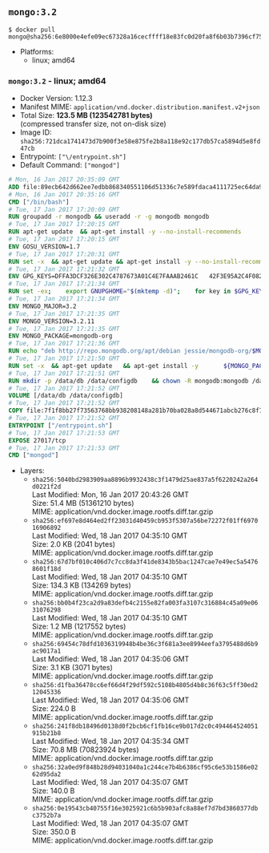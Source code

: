 ## `mongo:3.2`

```console
$ docker pull mongo@sha256:6e8000e4efe09ec67328a16cecffff18e83fc0d20fa8f6b03b7396cf75b389e4
```

-	Platforms:
	-	linux; amd64

### `mongo:3.2` - linux; amd64

-	Docker Version: 1.12.3
-	Manifest MIME: `application/vnd.docker.distribution.manifest.v2+json`
-	Total Size: **123.5 MB (123542781 bytes)**  
	(compressed transfer size, not on-disk size)
-	Image ID: `sha256:721dca1741473d7b900f3e58e875fe2b8a118e92c177db57ca5894d5e8fd47cb`
-	Entrypoint: `["\/entrypoint.sh"]`
-	Default Command: `["mongod"]`

```dockerfile
# Mon, 16 Jan 2017 20:35:09 GMT
ADD file:89ecb642d662ee7edbb868340551106d51336c7e589fdaca4111725ec64da957 in / 
# Mon, 16 Jan 2017 20:35:16 GMT
CMD ["/bin/bash"]
# Tue, 17 Jan 2017 17:20:09 GMT
RUN groupadd -r mongodb && useradd -r -g mongodb mongodb
# Tue, 17 Jan 2017 17:20:15 GMT
RUN apt-get update 	&& apt-get install -y --no-install-recommends 		numactl 	&& rm -rf /var/lib/apt/lists/*
# Tue, 17 Jan 2017 17:20:15 GMT
ENV GOSU_VERSION=1.7
# Tue, 17 Jan 2017 17:20:31 GMT
RUN set -x 	&& apt-get update && apt-get install -y --no-install-recommends ca-certificates wget && rm -rf /var/lib/apt/lists/* 	&& wget -O /usr/local/bin/gosu "https://github.com/tianon/gosu/releases/download/$GOSU_VERSION/gosu-$(dpkg --print-architecture)" 	&& wget -O /usr/local/bin/gosu.asc "https://github.com/tianon/gosu/releases/download/$GOSU_VERSION/gosu-$(dpkg --print-architecture).asc" 	&& export GNUPGHOME="$(mktemp -d)" 	&& gpg --keyserver ha.pool.sks-keyservers.net --recv-keys B42F6819007F00F88E364FD4036A9C25BF357DD4 	&& gpg --batch --verify /usr/local/bin/gosu.asc /usr/local/bin/gosu 	&& rm -r "$GNUPGHOME" /usr/local/bin/gosu.asc 	&& chmod +x /usr/local/bin/gosu 	&& gosu nobody true 	&& apt-get purge -y --auto-remove ca-certificates wget
# Tue, 17 Jan 2017 17:21:32 GMT
ENV GPG_KEYS=DFFA3DCF326E302C4787673A01C4E7FAAAB2461C 	42F3E95A2C4F08279C4960ADD68FA50FEA312927
# Tue, 17 Jan 2017 17:21:34 GMT
RUN set -ex; 	export GNUPGHOME="$(mktemp -d)"; 	for key in $GPG_KEYS; do 		gpg --keyserver ha.pool.sks-keyservers.net --recv-keys "$key"; 	done; 	gpg --export $GPG_KEYS > /etc/apt/trusted.gpg.d/mongodb.gpg; 	rm -r "$GNUPGHOME"; 	apt-key list
# Tue, 17 Jan 2017 17:21:34 GMT
ENV MONGO_MAJOR=3.2
# Tue, 17 Jan 2017 17:21:35 GMT
ENV MONGO_VERSION=3.2.11
# Tue, 17 Jan 2017 17:21:35 GMT
ENV MONGO_PACKAGE=mongodb-org
# Tue, 17 Jan 2017 17:21:36 GMT
RUN echo "deb http://repo.mongodb.org/apt/debian jessie/mongodb-org/$MONGO_MAJOR main" > /etc/apt/sources.list.d/mongodb-org.list
# Tue, 17 Jan 2017 17:21:50 GMT
RUN set -x 	&& apt-get update 	&& apt-get install -y 		${MONGO_PACKAGE}=$MONGO_VERSION 		${MONGO_PACKAGE}-server=$MONGO_VERSION 		${MONGO_PACKAGE}-shell=$MONGO_VERSION 		${MONGO_PACKAGE}-mongos=$MONGO_VERSION 		${MONGO_PACKAGE}-tools=$MONGO_VERSION 	&& rm -rf /var/lib/apt/lists/* 	&& rm -rf /var/lib/mongodb 	&& mv /etc/mongod.conf /etc/mongod.conf.orig
# Tue, 17 Jan 2017 17:21:51 GMT
RUN mkdir -p /data/db /data/configdb 	&& chown -R mongodb:mongodb /data/db /data/configdb
# Tue, 17 Jan 2017 17:21:52 GMT
VOLUME [/data/db /data/configdb]
# Tue, 17 Jan 2017 17:21:52 GMT
COPY file:7f1f8bb27f73563768bb938208148a281b70ba028a8d544671abcb276c8f741c in /entrypoint.sh 
# Tue, 17 Jan 2017 17:21:52 GMT
ENTRYPOINT ["/entrypoint.sh"]
# Tue, 17 Jan 2017 17:21:53 GMT
EXPOSE 27017/tcp
# Tue, 17 Jan 2017 17:21:53 GMT
CMD ["mongod"]
```

-	Layers:
	-	`sha256:5040bd2983909aa8896b9932438c3f1479d25ae837a5f6220242a264d0221f2d`  
		Last Modified: Mon, 16 Jan 2017 20:43:26 GMT  
		Size: 51.4 MB (51361210 bytes)  
		MIME: application/vnd.docker.image.rootfs.diff.tar.gzip
	-	`sha256:ef697e8d464ed2ff23031d40459cb953f5307a56be72272f01ff697016906892`  
		Last Modified: Wed, 18 Jan 2017 04:35:10 GMT  
		Size: 2.0 KB (2041 bytes)  
		MIME: application/vnd.docker.image.rootfs.diff.tar.gzip
	-	`sha256:67d7bf010c406d7c7cc8da3f41de8343b5bac1247cae7e49ec5a54768601f18d`  
		Last Modified: Wed, 18 Jan 2017 04:35:10 GMT  
		Size: 134.3 KB (134269 bytes)  
		MIME: application/vnd.docker.image.rootfs.diff.tar.gzip
	-	`sha256:bb0b4f23ca2d9a83defb4c2155e82fa003fa3107c316884c45a09e0631076298`  
		Last Modified: Wed, 18 Jan 2017 04:35:10 GMT  
		Size: 1.2 MB (1217552 bytes)  
		MIME: application/vnd.docker.image.rootfs.diff.tar.gzip
	-	`sha256:69454c78dfd1036319948b4be36c3f681a3ee8994eefa3795488d6b9ac9017a1`  
		Last Modified: Wed, 18 Jan 2017 04:35:06 GMT  
		Size: 3.1 KB (3071 bytes)  
		MIME: application/vnd.docker.image.rootfs.diff.tar.gzip
	-	`sha256:d1fba36478cc6ef66d4f29df592c5108b4805d4b8c36f63c5ff30ed212045336`  
		Last Modified: Wed, 18 Jan 2017 04:35:06 GMT  
		Size: 224.0 B  
		MIME: application/vnd.docker.image.rootfs.diff.tar.gzip
	-	`sha256:241f8db18496d0138d0f2bcb6cf1fb16ce9b017d2c0c494464524051915b21b8`  
		Last Modified: Wed, 18 Jan 2017 04:35:34 GMT  
		Size: 70.8 MB (70823924 bytes)  
		MIME: application/vnd.docker.image.rootfs.diff.tar.gzip
	-	`sha256:32a0ed9f848b28d94031040a1c244ce7b4b6386cf95c6e53b1586e0262d95da2`  
		Last Modified: Wed, 18 Jan 2017 04:35:07 GMT  
		Size: 140.0 B  
		MIME: application/vnd.docker.image.rootfs.diff.tar.gzip
	-	`sha256:0e19543cb40755f16e3025921c6b5b903afc8a88ef7d7bd3860377dbc3752b7a`  
		Last Modified: Wed, 18 Jan 2017 04:35:07 GMT  
		Size: 350.0 B  
		MIME: application/vnd.docker.image.rootfs.diff.tar.gzip
